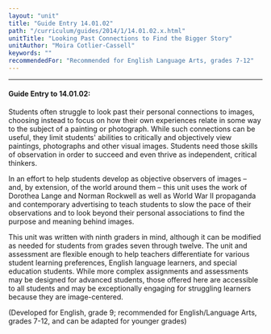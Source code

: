 ```yaml
---
layout: "unit"
title: "Guide Entry 14.01.02"
path: "/curriculum/guides/2014/1/14.01.02.x.html"
unitTitle: "Looking Past Connections to Find the Bigger Story"
unitAuthor: "Moira Cotlier-Cassell"
keywords: ""
recommendedFor: "Recommended for English Language Arts, grades 7-12"
---
```

<body>
<hr/>
<h4>
Guide Entry to 14.01.02:
</h4>
<p>
Students often struggle to look past their personal connections to images, choosing instead to focus on how their own experiences relate in some way to the subject of a painting or photograph. While such connections can be useful, they limit students' abilities to critically and objectively view paintings, photographs and other visual images. Students need those skills of observation in order to succeed and even thrive as independent, critical thinkers.
</p>
<p>
In an effort to help students develop as objective observers of images – and, by extension, of the world around them – this unit uses the work of Dorothea Lange and Norman Rockwell as well as World War II propaganda and contemporary advertising to teach students to slow the pace of their observations and to look beyond their personal associations to find the purpose and meaning behind images.
</p>
<p>
This unit was written with ninth graders in mind, although it can be modified as needed for students from grades seven through twelve. The unit and assessment are flexible enough to help teachers differentiate for various student learning preferences, English language learners, and special education students. While more complex assignments and assessments may be designed for advanced students, those offered here are accessible to all students and may be exceptionally engaging for struggling learners because they are image-centered.
</p>
<p>
(Developed for English, grade 9; recommended for English/Language Arts, grades 7-12, and can be adapted for younger grades)
<b>
</b>
</p>
</body>